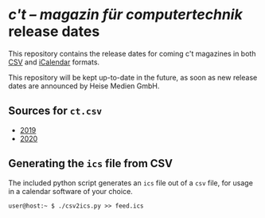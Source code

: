# _c't – magazin für computertechnik_ release dates

This repository contains the release dates for coming c't magazines in both [CSV](https://en.wikipedia.org/wiki/Comma-separated_values) and [iCalendar](https://en.wikipedia.org/wiki/ICalendar) formats.

This repository will be kept up-to-date in the future, as soon as new release dates are announced by Heise Medien GmbH.

## Sources for `ct.csv`

 * [2019](https://www.heise.de/mediadaten/ct/Termine-1849839.html)
 * [2020](https://www.heise.de/mediadaten/downloads/88/1/0/1/5/3/3/2/ct_Mediadaten_2020_Ansicht_neu.pdf)

## Generating the `ics` file from CSV

The included python script generates an `ics` file out of a `csv` file, for usage in a calendar software of your choice.

```shell
user@host:~ $ ./csv2ics.py >> feed.ics
```
